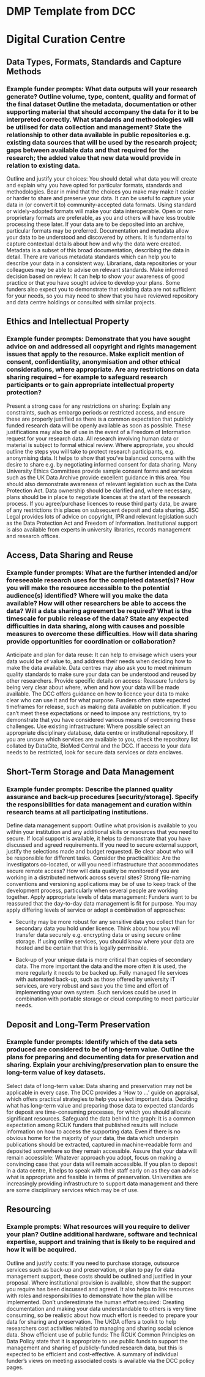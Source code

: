 DMP Template from DCC
=====================

Digital Curation Centre
=======================

Data Types, Formats, Standards and Capture Methods
--------------------------------------------------

### Example funder prompts: What data outputs will your research generate? Outline volume, type, content, quality and format of the final dataset Outline the metadata, documentation or other supporting material that should accompany the data for it to be interpreted correctly. What standards and methodologies will be utilised for data collection and management? State the relationship to other data available in public repositories e.g. existing data sources that will be used by the research project; gaps between available data and that required for the research; the added value that new data would provide in relation to existing data.

Outline and justify your choices: You should detail what data you will create and explain why you have opted for particular formats, standards and methodologies. Bear in mind that the choices you make may make it easier or harder to share and preserve your data. It can be useful to capture your data in (or convert it to) community-accepted data formats. Using standard or widely-adopted formats will make your data interoperable. Open or non-proprietary formats are preferable, as you and others will have less trouble processing these later. If your data are to be deposited into an archive, particular formats may be preferred. Documentation and metadata allow your data to be understood and discovered by others. It is fundamental to capture contextual details about how and why the data were created. Metadata is a subset of this broad documentation, describing the data in detail. There are various metadata standards which can help you to describe your data in a consistent way. Librarians, data repositories or your colleagues may be able to advise on relevant standards. Make informed decision based on review: It can help to show your awareness of good practice or that you have sought advice to develop your plans. Some funders also expect you to demonstrate that existing data are not sufficient for your needs, so you may need to show that you have reviewed repository and data centre holdings or consulted with similar projects.

Ethics and Intellectual Property
--------------------------------

### Example funder prompts: Demonstrate that you have sought advice on and addressed all copyright and rights management issues that apply to the resource. Make explicit mention of consent, confidentiality, anonymisation and other ethical considerations, where appropriate. Are any restrictions on data sharing required – for example to safeguard research participants or to gain appropriate intellectual property protection?

Present a strong case for any restrictions on sharing: Explain any constraints, such as embargo periods or restricted access, and ensure these are properly justified as there is a common expectation that publicly funded research data will be openly available as soon as possible. These justifications may also be of use in the event of a Freedom of Information request for your research data. All research involving human data or material is subject to formal ethical review. Where appropriate, you should outline the steps you will take to protect research participants, e.g. anonymising data. It helps to show that you’ve balanced concerns with the desire to share e.g. by negotiating informed consent for data sharing. Many University Ethics Committees provide sample consent forms and services such as the UK Data Archive provide excellent guidance in this area. You should also demonstrate awareness of relevant legislation such as the Data Protection Act. Data ownership should be clarified and, where necessary, plans should be in place to negotiate licences at the start of the research process. If you agree/purchase licences to reuse third party data, be aware of any restrictions this places on subsequent deposit and data sharing. JISC Legal provides lots of advice on copyright, IPR and relevant legislation such as the Data Protection Act and Freedom of Information. Institutional support is also available from experts in university libraries, records management and research offices.

Access, Data Sharing and Reuse
------------------------------

### Example funder prompts: What are the further intended and/or foreseeable research uses for the completed dataset(s)? How you will make the resource accessible to the potential audience(s) identified? Where will you make the data available? How will other researchers be able to access the data? Will a data sharing agreement be required? What is the timescale for public release of the data? State any expected difficulties in data sharing, along with causes and possible measures to overcome these difficulties. How will data sharing provide opportunities for coordination or collaboration?

Anticipate and plan for data reuse: It can help to envisage which users your data would be of value to, and address their needs when deciding how to make the data available. Data centres may also ask you to meet minimum quality standards to make sure your data can be understood and reused by other researchers. Provide specific details on access: Reassure funders by being very clear about where, when and how your data will be made available. The DCC offers guidance on how to licence your data to make clear who can use it and for what purpose. Funders often state expected timeframes for release, such as making data available on publication. If you can’t meet these expectations or need to impose any restrictions, try to demonstrate that you have considered various means of overcoming these challenges. Use existing infrastructure: Where possible select an appropriate disciplinary database, data centre or institutional repository. If you are unsure which services are available to you, check the repository list collated by DataCite, BioMed Central and the DCC. If access to your data needs to be restricted, look for secure data services or data enclaves.

Short-Term Storage and Data Management
--------------------------------------

### Example funder prompts: Describe the planned quality assurance and back-up procedures \[security/storage\]. Specify the responsibilities for data management and curation within research teams at all participating institutions.

Define data management support: Outline what provision is available to you within your institution and any additional skills or resources that you need to secure. If local support is available, it helps to demonstrate that you have discussed and agreed requirements. If you need to secure external support, justify the selections made and budget requested. Be clear about who will be responsible for different tasks. Consider the practicalities: Are the investigators co-located, or will you need infrastructure that accommodates secure remote access? How will data quality be monitored if you are working in a distributed network across several sites? Strong file-naming conventions and versioning applications may be of use to keep track of the development process, particularly when several people are working together. Apply appropriate levels of data management: Funders want to be reassured that the day-to-day data management is fit for purpose. You may apply differing levels of service or adopt a combination of approaches:

-   Security may be more robust for any sensitive data you collect than for secondary data you hold under licence. Think about how you will transfer data securely e.g. encrypting data or using secure online storage. If using online services, you should know where your data are hosted and be certain that this is legally permissible.

-   Back-up of your unique data is more critical than copies of secondary data. The more important the data and the more often it is used, the more regularly it needs to be backed up. Fully managed file services with automated back-up, such as those offered by university IT services, are very robust and save you the time and effort of implementing your own system. Such services could be used in combination with portable storage or cloud computing to meet particular needs.

Deposit and Long-Term Preservation
----------------------------------

### Example funder prompts: Identify which of the data sets produced are considered to be of long-term value. Outline the plans for preparing and documenting data for preservation and sharing. Explain your archiving/preservation plan to ensure the long-term value of key datasets.

Select data of long-term value: Data sharing and preservation may not be applicable in every case. The DCC provides a ‘How to …’ guide on appraisal, which offers practical strategies to help you select important data. Deciding what has long-term value and preparing those data to expected standards for deposit are time-consuming processes, for which you should allocate significant resources. Safeguard the data behind the graph: It is a common expectation among RCUK funders that published results will include information on how to access the supporting data. Even if there is no obvious home for the majority of your data, the data which underpin publications should be extracted, captured in machine-readable form and deposited somewhere so they remain accessible. Assure that your data will remain accessible: Whatever approach you adopt, focus on making a convincing case that your data will remain accessible. If you plan to deposit in a data centre, it helps to speak with their staff early on as they can advise what is appropriate and feasible in terms of preservation. Universities are increasingly providing infrastructure to support data management and there are some disciplinary services which may be of use.

Resourcing
----------

### Example prompts: What resources will you require to deliver your plan? Outline additional hardware, software and technical expertise, support and training that is likely to be required and how it will be acquired.

Outline and justify costs: If you need to purchase storage, outsource services such as back-up and preservation, or plan to pay for data management support, these costs should be outlined and justified in your proposal. Where institutional provision is available, show that the support you require has been discussed and agreed. It also helps to link resources with roles and responsibilities to demonstrate how the plan will be implemented. Don’t underestimate the human effort required: Creating documentation and making your data understandable to others is very time consuming, so be realistic about how much effort is needed to prepare your data for sharing and preservation. The UKDA offers a toolkit to help researchers cost activities related to managing and sharing social science data. Show efficient use of public funds: The RCUK Common Principles on Data Policy state that it is appropriate to use public funds to support the management and sharing of publicly-funded research data, but this is expected to be efficient and cost-effective. A summary of individual funder’s views on meeting associated costs is available via the DCC policy pages.
